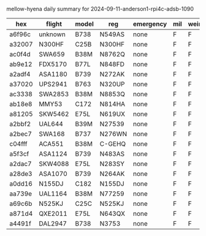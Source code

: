 mellow-hyena daily summary for 2024-09-11-anderson1-rpi4c-adsb-1090

|hex|flight|model|reg|emergency|mil|weirdo|
|--|--|--|--|--|--|--|
|a6f96c|unknown|B738|N549AS|none|F|F|
|a32007|N300HF|C25B|N300HF|none|F|F|
|ac0f4d|SWA659|B38M|N8762Q|none|F|F|
|ab9e12|FDX5170|B77L|N848FD|none|F|F|
|a2adf4|ASA1180|B739|N272AK|none|F|F|
|a37020|UPS2941|B763|N320UP|none|F|F|
|ac3338|SWA2853|B38M|N8853Q|none|F|F|
|ab18e8|MMY53|C172|N814HA|none|F|F|
|a81205|SKW5462|E75L|N619UX|none|F|F|
|a2bbf2|UAL644|B39M|N27539|none|F|F|
|a2bec7|SWA168|B737|N276WN|none|F|F|
|c04fff|ACA551|B38M|C-GEHQ|none|F|F|
|a5f3cf|ASA1124|B739|N483AS|none|F|F|
|a2dac7|SKW4088|E75L|N283SY|none|F|F|
|a28de3|ASA1070|B739|N264AK|none|F|F|
|a0dd16|N155DJ|C182|N155DJ|none|F|F|
|aa739e|UAL1164|B38M|N77259|none|F|F|
|a69c6b|N525KJ|C25C|N525KJ|none|F|F|
|a871d4|QXE2011|E75L|N643QX|none|F|F|
|a4491f|DAL2947|B738|N3753|none|F|F|

